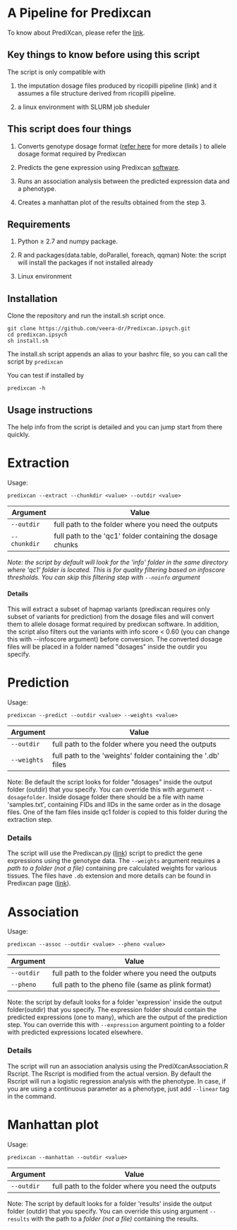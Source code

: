 # A Pipeline for Predixcan 

To know about PrediXcan, please refer the [link](https://github.com/hakyim/PrediXcan).

## Key things to know before using this script

The script is only compatible with

1. the imputation dosage files produced by ricopilli pipeline (link) and it assumes a file structure derived from ricopilli pipeline. 

2. a linux environment with SLURM job sheduler


## This script does four things

1. Converts genotype dosage format ([refer here](http://pngu.mgh.harvard.edu/~purcell/plink/dosage.shtml) for more details ) to allele dosage format required by Predixcan

2. Predicts the gene expression using Predixcan [software](https://github.com/hakyim/PrediXcan).

3. Runs an association analysis between the predicted expression data and a phenotype.

4. Creates a manhattan plot of the results obtained from the step 3.

## Requirements

1. Python ≥ 2.7 and numpy package.
    
2. R and packages(data.table, doParallel, foreach, qqman)
Note: the script will install the packages if not installed already 

3. Linux environment

## Installation

Clone the repository and run the install.sh script once. 

```
git clone https://github.com/veera-dr/Predixcan.ipsych.git 
cd predixcan.ipsych
sh install.sh
```

The install.sh script appends an alias to your bashrc file, so you can call the script by `predixcan`

You can test if installed by

```
predixcan -h 
```
## Usage instructions

The help info from the script is detailed and you can jump start from there quickly.

# Extraction 

Usage:

```
predixcan --extract --chunkdir <value> --outdir <value> 
```

| Argument    | Value                                                      |
|-------------|------------------------------------------------------------|
| `--outdir`  | full path to the folder where you need the outputs         |
| `--chunkdir`| full path to the 'qc1' folder containing the dosage chunks |

*Note: the script by default will look for the 'info' folder in the same directory where 'qc1' folder is located. This is for quality filtering based on infoscore thresholds. You can skip this filtering step with `--noinfo` argument*

#### Details
This will extract a subset of hapmap variants (predixcan requires only subset of variants for prediction) from the dosage files and will convert them to allele dosage format required by predixcan software. In addition, the script also filters out the variants with info score < 0.60 (you can change this with --infoscore argument) before conversion. The converted dosage files will be placed in a folder named "dosages" inside the outdir you specify.


# Prediction

Usage:

```
predixcan --predict --outdir <value> --weights <value> 
```
| Argument    | Value                                                          |
|-------------|----------------------------------------------------------------|
| `--outdir`  | full path to the folder where you need the outputs             |
| `--weights` | full path to the 'weights' folder containing the '.db' files   |

Note: Be default the script looks for folder "dosages" inside the output folder (outdir) that you specify. You can override this with argument `--dosagefolder`. Inside dosage folder there should be a file with name 'samples.txt', containing FIDs and IIDs in the same order as in the dosage files. One of the fam files inside qc1 folder is copied to this folder during the extraction step.

### Details
The script will use the Predixcan.py ([link](https://github.com/hakyim/PrediXcan)) script to predict the gene expressions using the genotype data. The `--weights` argument requires a _path to a folder (not a file)_  containing pre calculated weights for various tissues. The files have `.db` extension and more details can be found in Predixcan page ([link](https://github.com/hakyim/PrediXcan)). 

# Association

Usage:

```
predixcan --assoc --outdir <value> --pheno <value> 
```

| Argument    | Value                                                          |
|-------------|----------------------------------------------------------------|
| `--outdir`  | full path to the folder where you need the outputs             |
| `--pheno`   | full path to the pheno file (same as plink format)             |

Note: the script by default looks for a folder 'expression' inside the output folder(outdir) that you specify. The expression folder should contain the predicted expressions (one to many), which are the output of the prediction step. You can override this with `--expression` argument pointing to a folder with predicted expressions located elsewhere.

### Details
The script will run an association analysis using the PrediXcanAssociation.R Rscript. The Rscript is modified from the actual version. By default the Rscript will run a logistic regression analysis with the phenotype. In case, if you are using a continuous parameter as a phenotype, just add `--linear` tag in the command.

# Manhattan plot

Usage:

```
predixcan --manhattan --outdir <value>
```
| Argument    | Value                                                          |
|-------------|----------------------------------------------------------------|
| `--outdir`  | full path to the folder where you need the outputs             |

Note: The script by default looks for a folder 'results' inside the output folder (outdir) that you specify. You can override this using argument `--results` with the path to a _folder (not a file)_ containing the results.
